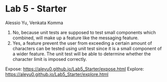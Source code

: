 # Lab 5 - Starter
Alessio Yu, Venkata Komma

1. No, because unit tests are supposed to test small components which combined, will make up a feature like the messaging feature. 
2. Yes, a feature prevent the user from exceeding a certain amount of characters can be tested using unit test since it is a small component of a wider feature. The unit test will be able to determine whether the character limit is imposed correctly.

Expose: https://aleyu0.github.io/Lab5_Starter/expose.html
Explore: https://aleyu0.github.io/Lab5_Starter/explore.html
